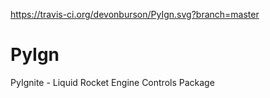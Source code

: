 https://travis-ci.org/devonburson/PyIgn.svg?branch=master
# PyIgn
PyIgnite - Liquid Rocket Engine Controls Package
